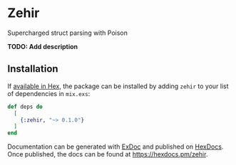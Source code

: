 # Zehir
Supercharged struct parsing with Poison

**TODO: Add description**

## Installation

If [available in Hex](https://hex.pm/docs/publish), the package can be installed
by adding `zehir` to your list of dependencies in `mix.exs`:

```elixir
def deps do
  [
    {:zehir, "~> 0.1.0"}
  ]
end
```

Documentation can be generated with [ExDoc](https://github.com/elixir-lang/ex_doc)
and published on [HexDocs](https://hexdocs.pm). Once published, the docs can
be found at <https://hexdocs.pm/zehir>.

